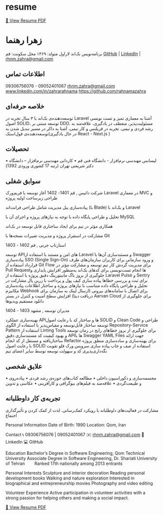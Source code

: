 # resume
[📄 View Resume PDF](https://github.com/rahnamazahra/resume/blob/main/Resume.pdf)

# زهرا رهنما  
برنامه‌نویس بک‌اند لاراول 
متولد: ۱۳۶۹
محل سکونت: قم
[GitHub](https://github.com/rahnamazahra) | [LinkedIn](https://www.linkedin.com/in/zahrarahnama) | rhnm.zahra@gmail.com


## اطلاعات تماس
 09306756076  - 09052401067
rhnm.zahra@gmail.com
www.linkedin.com/in/zahrarahnama
https://github.com/rahnamazahra


## خلاصه حرفه‌ای  
توسعه‌دهنده‌ی بک‌اند با ۳ سال تجربه در Laravel
 آشنا به معماری تمیز و تست نویسی
 اصول SOLID،
 توسعه مبتنی بر DDD.
 مسئولیت‌پذیر، منعطف در یادگیری، 
علاقه‌مند به رشد فردی و تیمی. 
تجربه در فریلنس و کار تیمی، 
آشنا به داکر 
در مسیر تبدیل شدن به توسعه‌دهنده‌ی فول‌استک‌(در حال یادگیری React - Next.js )
 




## تحصیلات
• لیسانس مهندسی نرم‌افزار - دانشگاه فنی قم
• کاردانی مهندسی نرم‌افزار – دانشگاه دکتر شریعتی تهران (رتبه 17 کشوری ورودی 1392)

## سوابق شغلی

شرکت داتیس , قم 
1401- 1402
آغاز توسعه با فریم‌ورک Laravel در معماری MVC و طراحی زیرساخت اولیه پروژه


پیاده‌سازی پنل مدیریت شامل طراحی فرانت‌اند (با Blade) و بک‌اند با Laravel


تحلیل و طراحی پایگاه داده با توجه به نیازهای پروژه و اجرای آن با MySQL


همکاری مؤثر در تیم برای ایجاد ساختاری قابل توسعه در بک‌اند


مشارکت در استقرار پروژه و مدیریت تغییرات نسخه‌ها با Git


استارتاپ جرنی , قم
1402 - 1403

توسعه APIهای امن و مستند با استفاده از Laravel و مستندسازی آن‌ها با Swagger
پیاده‌سازی SSO (Single Sign-On) و ورود سازمانی برای کاربران سازمان‌های طرف قرارداد
استفاده از Git Flow برای مدیریت گردش کار تیم توسعه و مشارکت مؤثر در Pull Requestها
انجام تست‌نویسی برای کدهای بک‌اند به‌منظور افزایش پایداری و جلوگیری از بروز باگ
مانیتورینگ دقیق پروژه با استفاده از Laravel Pulse و Sentry برای ثبت و بررسی خطاها
پیاده سازی کیف پول و پرداخت با زرین پال
مشارکت در تحلیل و طراحی پایگاه داده متناسب با نیازهای پروژه و ساختار اطلاعات
پیاده‌سازی مکانیزم Webhook برای اتصال با سامانه‌های بیرونی (ارسال لینک به سازمان برای دریافت دیتا)
افزایش سطح امنیت و کنترل در بستر Aarvan Cloud برای جلوگیری از دانلود مستقیم ویدیوها

مدیران توسعه , مشهد
1403 - 1404

بهینه‌سازی عملکرد APIها و ساختار کد با رعایت اصول SOLID و Clean Code
طراحی و توسعه ساختار قابل‌توسعه و مقیاس‌پذیر با استفاده از الگوی Repository-Service Pattern
استفاده از Linting Tools برای جلوگیری از بروز خطاهای رایج در زمان توسعه و بهبود کیفیت کد
مستندسازی دقیق APIها با Swagger YAML Files جهت ارائه ساختاریافته و مستقل از کد
انجام Refactor برای بهینه‌سازی و ساده‌سازی منطق پروژه با رعایت اصول SOLID
استفاده از صف و جاب 
پیاده سازی سرویس ورک فلو
تقویت نگه‌داری‌پذیری کد و سهولت توسعه توسط سایر اعضای تیم



## علایق شخصی
• مجسمه‌سازی و دکوراسیون داخلی
• مطالعه کتاب‌های حوزه‌ی رشد فردی
• پیاده‌روی و طبیعت‌گردی
• علاقه‌مند به فیلم‌های بیوگرافی و کارآفرینی
• عکاسی و تدوین


## تجربه‌ی کار داوطلبانه
مشارکت در فعالیت‌های داوطلبانه با رویکرد کمک‌رسانی. لذت از کمک کردن و تأثیرگذاری اجتماع






Personal Information
Date of Birth: 1990
Location: Qom, Iran

Contact
📞 09306756076 | 09052401067
 ✉️ rhnm.zahra@gmail.com
 🔗 LinkedIn
 💻 GitHub



Education
Bachelor’s Degree in Software Engineering, Qom Technical University
Associate Degree in Software Engineering, Dr. Shariati University of Tehran
   Ranked 17th nationally among 2013 entrants

Personal Interests
Sculpture and interior decoration
Reading personal development books
Walking and nature exploration
Interested in biographical and entrepreneurship movies
Photography and video editing

Volunteer Experience
Active participation in volunteer activities with a strong passion for helping others and making a social impact.

[📄 View Resume PDF](https://github.com/rahnamazahra/resume/blob/main/Resume.pdf)





















